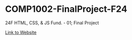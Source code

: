 <h1>COMP1002-FinalProject-F24</h1>
<p>24F HTML, CSS, &amp; JS Fund. - 01; Final Project</p>
<p><a href="https://cyber-adr.github.io/COMP1002-FinalProject-F24/">Link to Website</a></p>
